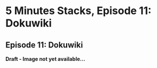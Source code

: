 # 5 Minutes Stacks, Episode 11: Dokuwiki

## Episode 11: Dokuwiki

**Draft - Image not yet available...**
